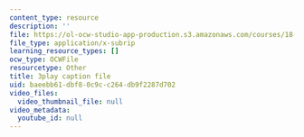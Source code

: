 ```yaml
---
content_type: resource
description: ''
file: https://ol-ocw-studio-app-production.s3.amazonaws.com/courses/18-03sc-differential-equations-fall-2011/baeebb61dbf80c9cc264db9f2287d702_76WdBlGpxVw.srt
file_type: application/x-subrip
learning_resource_types: []
ocw_type: OCWFile
resourcetype: Other
title: 3play caption file
uid: baeebb61-dbf8-0c9c-c264-db9f2287d702
video_files:
  video_thumbnail_file: null
video_metadata:
  youtube_id: null
---
```

